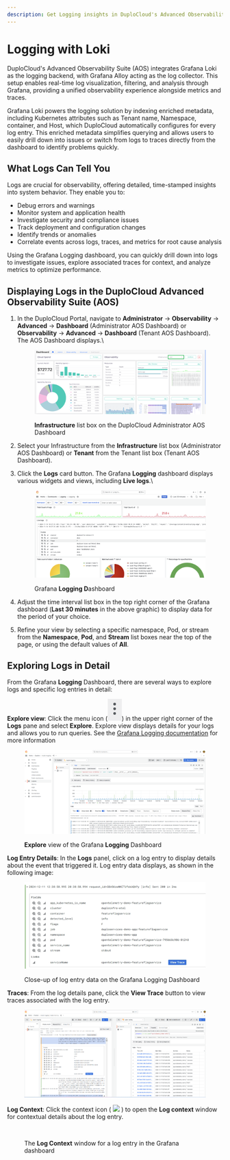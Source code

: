 ```yaml
---
description: Get Logging insights in DuploCloud's Advanced Observability Suite (AOS)
---
```


# Logging with Loki

DuploCloud's Advanced Observability Suite (AOS) integrates Grafana Loki as the logging backend, with Grafana Alloy acting as the log collector. This setup enables real-time log visualization, filtering, and analysis through Grafana, providing a unified observability experience alongside metrics and traces.

Grafana Loki powers the logging solution by indexing enriched metadata, including Kubernetes attributes such as Tenant name, Namespace, container, and Host, which DuploCloud automatically configures for every log entry. This enriched metadata simplifies querying and allows users to easily drill down into issues or switch from logs to traces directly from the dashboard to identify problems quickly.

## What Logs Can Tell You

Logs are crucial for observability, offering detailed, time-stamped insights into system behavior. They enable you to:

* Debug errors and warnings
* Monitor system and application health
* Investigate security and compliance issues
* Track deployment and configuration changes
* Identify trends or anomalies
* Correlate events across logs, traces, and metrics for root cause analysis

Using the Grafana Logging dashboard, you can quickly drill down into logs to investigate issues, explore associated traces for context, and analyze metrics to optimize performance.

## Displaying Logs in the DuploCloud Advanced Observability Suite (AOS)

1.  In the DuploCloud Portal, navigate to **Administrator** -> **Observability** -> **Advanced** -> **Dashboard** (Administrator AOS Dashboard) or **Observability** -> **Advanced** -> **Dashboard** (Tenant AOS Dashboard). The AOS Dashboard displays.\


    <figure><img src="../../.gitbook/assets/infraotel (1).png" alt=""><figcaption><p><strong>Infrastructure</strong> list box on the DuploCloud Administrator AOS Dashboard</p></figcaption></figure>
2. Select your Infrastructure from the **Infrastructure** list box (Administrator AOS Dashboard) or **Tenant** from the Tenant list box (Tenant AOS Dashboard).&#x20;
3.  Click the **Logs** card button. The Grafana **Logging** dashboard displays various widgets and views, including **Live logs**.\


    <figure><img src="../../.gitbook/assets/image (4).png" alt=""><figcaption><p>Grafana <strong>Logging D</strong>ashboard</p></figcaption></figure>




4. Adjust the time interval list box in the top right corner of the Grafana dashboard (**Last 30 minutes** in the above graphic) to display data for the period of your choice.
5. Refine your view by selecting a specific namespace, Pod, or stream from the **Namespace**, **Pod**, and **Stream** list boxes near the top of the page, or using the default values of **All**.

## Exploring Logs in Detail

From the Grafana **Logging** Dashboard, there are several ways to explore logs and specific log entries in detail:&#x20;

**Explore view**:  Click the menu icon (<img src="../../.gitbook/assets/menu icon (2).png" alt="" data-size="line">) in the upper right corner of the **Logs** pane and select **Explore**.  Explore view displays details for your logs and allows you to run queries. See the [Grafana Logging documentation](https://grafana.com/docs/grafana-cloud/visualizations/simplified-exploration/logs/) for more information

<figure><img src="../../.gitbook/assets/image (454).png" alt=""><figcaption><p><strong>Explore</strong> view of the Grafana <strong>Logging</strong> Dashboard</p></figcaption></figure>

**Log Entry Details**: In the **Logs** panel, click on a log entry to display details about the event that triggered it. Log entry data displays, as shown in the following image:

<div align="left"><figure><img src="../../.gitbook/assets/logging info.png" alt="" width="563"><figcaption><p>Close-up of log entry data on the Grafana Logging Dashboard</p></figcaption></figure></div>

**Traces**: From the log details pane, click the **View Trace** button to view traces associated with the log entry.&#x20;

<figure><img src="../../.gitbook/assets/Screenshot (485) (1).png" alt=""><figcaption></figcaption></figure>

**Log Context**: Click the context icon ( ![](https://docs.duplocloud.com/~gitbook/image?url=https%3A%2F%2F2471407984-files.gitbook.io%2F%7E%2Ffiles%2Fv0%2Fb%2Fgitbook-x-prod.appspot.com%2Fo%2Fspaces%252F68cb0s9ce5UIUKWPuYs8%252Fuploads%252FX58Pxdm6agJUZP30GiWm%252Fc1.png%3Falt%3Dmedia%26token%3D77f48d2a-fe61-4130-aeef-78371a715dc2\&width=300\&dpr=4\&quality=100\&sign=64ddabcf\&sv=2) ) to open the **Log context** window for contextual details about the log entry.

<figure><img src="https://docs.duplocloud.com/~gitbook/image?url=https%3A%2F%2F2471407984-files.gitbook.io%2F%7E%2Ffiles%2Fv0%2Fb%2Fgitbook-x-prod.appspot.com%2Fo%2Fspaces%252F68cb0s9ce5UIUKWPuYs8%252Fuploads%252Fu5QP9EOvzLfyecGU7o4x%252Fc2.png%3Falt%3Dmedia%26token%3Debdb05f5-d877-45d0-b387-6f1efb5e42d1&#x26;width=768&#x26;dpr=4&#x26;quality=100&#x26;sign=1b20fe6d&#x26;sv=2" alt=""><figcaption><p>The <strong>Log Context</strong> window for a log entry in the Grafana dashboard</p></figcaption></figure>

